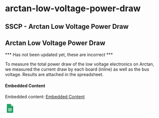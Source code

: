 # arctan-low-voltage-power-draw

## SSCP - Arctan Low Voltage Power Draw

## Arctan Low Voltage Power Draw

\*\*\* Has not been updated yet, these are incorrect \*\*\*

To measure the total power draw of the low voltage electronics on Arctan, we measured the current draw by each board (inline) as well as the bus voltage.  Results are attached in the spreadsheet.

#### Embedded Content

Embedded content: [Embedded Content](arctan-low-voltage-power-draw.md)

![](../../../../assets/sheets_32dp.png)
